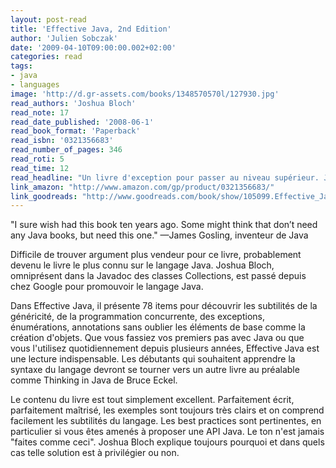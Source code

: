 ```yaml
---
layout: post-read
title: 'Effective Java, 2nd Edition'
author: 'Julien Sobczak'
date: '2009-04-10T09:00:00.002+02:00'
categories: read
tags:
- java
- languages
image: 'http://d.gr-assets.com/books/1348570570l/127930.jpg'
read_authors: 'Joshua Bloch'
read_note: 17
read_date_published: '2008-06-1'
read_book_format: 'Paperback'
read_isbn: '0321356683'
read_number_of_pages: 346
read_roti: 5
read_time: 12
read_headline: "Un livre d'exception pour passer au niveau supérieur. Jamais un livre sur un langage n'aura été aussi excellent. Suite aux nouveautés de Java 8, je n'ai qu'un espoir, voir apparaître la troisième édition de ce grand classique Le meilleur livre Java tout simplement."
link_amazon: "http://www.amazon.com/gp/product/0321356683/"
link_goodreads: "http://www.goodreads.com/book/show/105099.Effective_Java_Programming_Language_Guide"
---
```



<span class="quote">"I sure wish had this book ten years ago. Some might think that don’t need any Java books, but need this one."</span> —James Gosling, inventeur de Java

Difficile de trouver argument plus vendeur pour ce livre, probablement devenu le livre le plus connu sur le langage Java. Joshua Bloch, omniprésent dans la Javadoc des classes Collections, est passé depuis chez Google pour promouvoir le langage Java.

Dans Effective Java, il présente 78 items pour découvrir les subtilités de la généricité, de la programmation concurrente, des exceptions, énumérations, annotations sans oublier les éléments de base comme la création d'objets. Que vous fassiez vos premiers pas avec Java ou que vous l'utilisez quotidiennement depuis plusieurs années, Effective Java est une lecture indispensable. Les débutants qui souhaitent apprendre la syntaxe du langage devront se tourner vers un autre livre au préalable comme Thinking in Java de Bruce Eckel.

Le contenu du livre est tout simplement excellent. Parfaitement écrit, parfaitement maîtrisé, les exemples sont toujours très clairs et on comprend facilement les subtilités du langage. Les best practices sont pertinentes, en particulier si vous êtes amenés à proposer une API Java. Le ton n'est jamais "faites comme ceci". Joshua Bloch explique toujours pourquoi et dans quels cas telle solution est à privilégier ou non.

